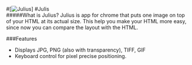 #[![Julius](http://2.bp.blogspot.com/-rkIoPO75AgM/T0ldUvU-dGI/AAAAAAAABsc/wEOwEGErnow/s1600/chrisjulius.png)]
#Julis  
#####What is Julius?
Julius is app for chrome  that  puts one image on top of your  HTML at its actual size. 
This help you make your HTML more easy, since now you can compare  the layout with the HTML. 

###Features
+ Displays JPG, PNG (also with transparency), TIFF, GIF
+ Keyboard control for pixel precise positioning.

